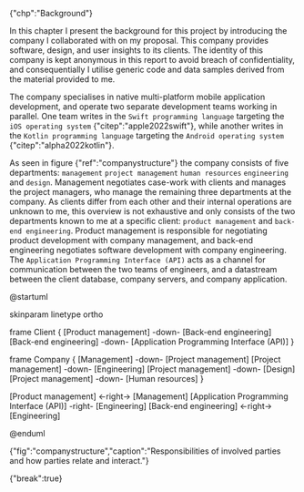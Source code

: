 {"chp":"Background"}

In this chapter I present the background for this project by introducing the company I collaborated with on my proposal. This company provides software, design, and user insights to its clients. The identity of this company is kept anonymous in this report to avoid breach of confidentiality, and consequentially I utilise generic code and data samples derived from the material provided to me.

The company specialises in native multi-platform mobile application development, and operate two separate development teams working in parallel. One team writes in the `Swift programming language` targeting the `iOS operating system` {"citep":"apple2022swift"}, while another writes in the `Kotlin programming language` targeting the `Android operating system` {"citep":"alpha2022kotlin"}.

As seen in figure {"ref":"companystructure"} the company consists of five departments: `management` `project management` `human resources` `engineering` and `design`. Management negotiates case-work with clients and manages the project managers, who manage the remaining three departments at the company. As clients differ from each other and their internal operations are unknown to me, this overview is not exhaustive and only consists of the two departments known to me at a specific client: `product management` and `back-end engineering`. Product management is responsible for negotiating product development with company management, and back-end engineering negotiates software development with company engineering. The `Application Programming Interface (API)` acts as a channel for communication between the two teams of engineers, and a datastream between the client database, company servers, and company application.

@startuml

skinparam linetype ortho

<style>
componentDiagram {
    BackGroundColor transparent
    frame {
        BackGroundColor white
    }
    component {
        BackGroundColor white
    }
}
</style>

frame Client {
    [Product management] -down- [Back-end engineering]
    [Back-end engineering] -down- [Application Programming Interface (API)]
}

frame Company {
    [Management] -down- [Project management]
    [Project management] -down- [Engineering]
    [Project management] -down- [Design]
    [Project management] -down- [Human resources]
}

[Product management] <-right-> [Management]
[Application Programming Interface (API)] -right- [Engineering]
[Back-end engineering] <-right-> [Engineering]

@enduml

{"fig":"companystructure","caption":"Responsibilities of involved parties and how parties relate and interact."}

{"break":true}